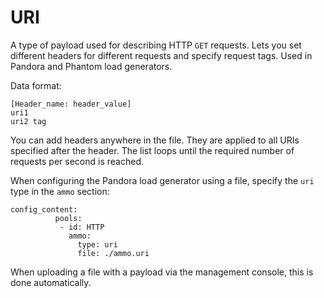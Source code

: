 # URI

A type of payload used for describing HTTP `GET` requests. Lets you set different headers for different requests and specify request tags. Used in Pandora and Phantom load generators.

Data format:

```
[Header_name: header_value]
uri1 
uri2 tag
```

You can add headers anywhere in the file. They are applied to all URIs specified after the header. The list loops until the required number of requests per second is reached.

When configuring the Pandora load generator using a file, specify the `uri` type in the `ammo` section:

```
config_content:
          pools:
           - id: HTTP
             ammo:
               type: uri
               file: ./ammo.uri
```

When uploading a file with a payload via the management console, this is done automatically.